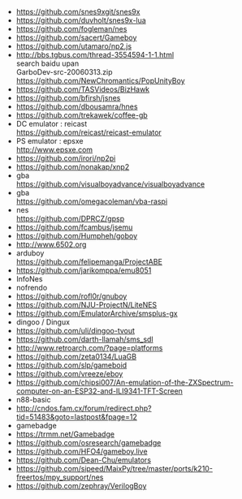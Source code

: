 * https://github.com/snes9xgit/snes9x  
* https://github.com/duvholt/snes9x-lua  
* https://github.com/fogleman/nes  
* https://github.com/sacert/Gameboy  
* https://github.com/utamaro/np2.js  
* http://bbs.tgbus.com/thread-3554594-1-1.html  
search baidu upan  
GarboDev-src-20060313.zip  
https://github.com/NewChromantics/PopUnityBoy  
* https://github.com/TASVideos/BizHawk  
* https://github.com/bfirsh/jsnes  
* https://github.com/dbousamra/hnes  
* https://github.com/trekawek/coffee-gb  
* DC emulator : reicast  
https://github.com/reicast/reicast-emulator  
* PS emulator : epsxe  
http://www.epsxe.com  
* https://github.com/irori/np2pi  
* https://github.com/nonakap/xnp2  
* gba  
https://github.com/visualboyadvance/visualboyadvance  
* gba  
https://github.com/omegacoleman/vba-raspi  
* nes  
https://github.com/DPRCZ/gpsp  
* https://github.com/fcambus/jsemu  
* https://github.com/Humpheh/goboy  
* http://www.6502.org  
* arduboy  
https://github.com/felipemanga/ProjectABE  
* https://github.com/jarikomppa/emu8051  
* InfoNes  
* nofrendo  
* https://github.com/rofl0r/gnuboy  
* https://github.com/NJU-ProjectN/LiteNES  
* https://github.com/EmulatorArchive/smsplus-gx  
* dingoo / Dingux  
* https://github.com/uli/dingoo-tvout  
* https://github.com/darth-llamah/sms_sdl  
* http://www.retroarch.com/?page=platforms  
* https://github.com/zeta0134/LuaGB  
* https://github.com/slp/gameboid   
* https://github.com/vreeze/eboy  
* https://github.com/chipsi007/An-emulation-of-the-ZXSpectrum-computer-on-an-ESP32-and-ILI9341-TFT-Screen  
* n88-basic  
* http://cndos.fam.cx/forum/redirect.php?tid=51483&goto=lastpost&fpage=12  
* gamebadge  
* https://trmm.net/Gamebadge  
* https://github.com/osresearch/gamebadge  
* https://github.com/HFO4/gameboy.live  
* https://github.com/Dean-Chu/emulators  
* https://github.com/sipeed/MaixPy/tree/master/ports/k210-freertos/mpy_support/nes  
* https://github.com/zephray/VerilogBoy  
